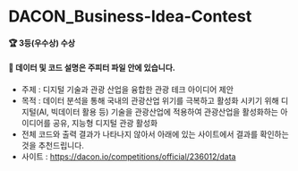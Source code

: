 # DACON_Business-Idea-Contest
#### :trophy: 3등(우수상) 수상
#### :file_folder: 데이터 및 코드 설명은 주피터 파일 안에 있습니다. 

- 주제 : 디지털 기술과 관광 산업을 융합한 관광 테크 아이디어 제안
- 목적 : 데이터 분석을 통해 국내의 관광산업 위기를 극복하고 활성화 시키기 위해 디지털(AI, 빅데이터 활용 등) 기술을 관광산업에 적용하여 관광산업을 활성화하는 아이디어를 공유, 지능형 디지털 관광 활성화
- 전체 코드와 출력 결과가 나타나지 않아서 아래에 있는 사이트에서 결과를 확인하는 것을 추천드립니다. 
- 사이트 : https://dacon.io/competitions/official/236012/data
